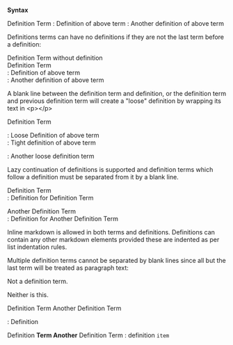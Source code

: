 **Syntax**


Definition Term
: Definition of above term
: Another definition of above term


Definitions terms can have no definitions if they are not the last term before a definition:

Definition Term without definition  
Definition Term  
: Definition of above term  
: Another definition of above term


A blank line between the definition term and definition, or the definition term and previous definition term will create a "loose" definition by wrapping its text in &lt;p&gt;&lt;/p&gt;

Definition Term

: Loose Definition of above term  
: Tight definition of above term

: Another loose definition term



Lazy continuation of definitions is supported and definition terms which follow a definition must be separated from it by a blank line.

Definition Term  
: Definition for Definition Term

Another Definition Term  
: Definition for Another Definition Term



Inline markdown is allowed in both terms and definitions. Definitions can contain any other markdown elements provided these are indented as per list indentation rules.

Multiple definition terms cannot be separated by blank lines since all but the last term will be treated as paragraph text:


Not a definition term.

Neither is this.

Definition Term
Another Definition Term

: Definition



Definition **Term
Another** Definition Term
: definition `item`